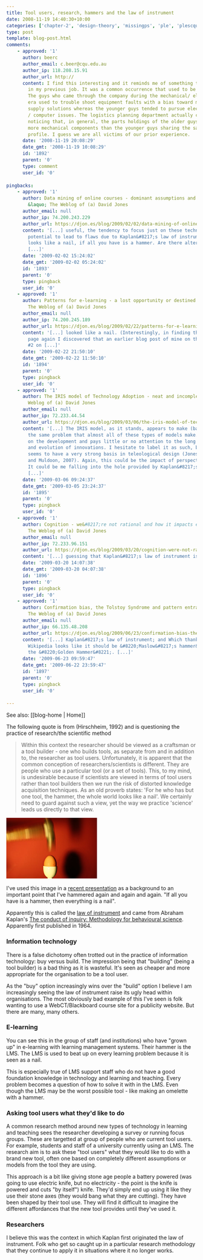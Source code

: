 ```yaml
---
title: Tool users, research, hammers and the law of instrument
date: 2008-11-19 14:40:30+10:00
categories: ['chapter-2', 'design-theory', 'missingps', 'ple', 'plescquni', 'thesis']
type: post
template: blog-post.html
comments:
    - approved: '1'
      author: beerc
      author_email: c.beer@cqu.edu.au
      author_ip: 118.208.15.91
      author_url: http://
      content: I find this interesting and it reminds me of something that used to happen
        in my previous job. It was a common occurrence that used to be joked about regularly.
        The guys who came through the company during the mechanical/ elctro-mechanical
        era used to trouble shoot equipment faults with a bias toward mechanical / power
        supply solutions whereas the younger guys tended to pursue electrical / logic
        / computer issues. The logistics planning department actually confirmed this by
        noticing that, in general, the parts holdings of the older guys tended to contain
        more mechanical components than the younger guys sharing the same equipment distribution
        profile. I guess we are all victims of our prior experience.
      date: '2008-11-19 20:08:29'
      date_gmt: '2008-11-19 10:08:29'
      id: '1892'
      parent: '0'
      type: comment
      user_id: '0'
    
pingbacks:
    - approved: '1'
      author: Data mining of online courses - dominant assumptions and innovation potential
        &laquo; The Weblog of (a) David Jones
      author_email: null
      author_ip: 74.200.243.229
      author_url: https://djon.es/blog/2009/02/02/data-mining-of-online-courses-dominant-assumptions-and-innovation-potential/
      content: '[...] useful, the tendency to focus just on these technologies has the
        potential to lead to flaws due to Kaplan&#8217;s law of instrument. Everything
        looks like a nail, if all you have is a hammer. Are there alternative tools or
        [...]'
      date: '2009-02-02 15:24:02'
      date_gmt: '2009-02-02 05:24:02'
      id: '1893'
      parent: '0'
      type: pingback
      user_id: '0'
    - approved: '1'
      author: Patterns for e-learning - a lost opportunity or destined to fail &laquo;
        The Weblog of (a) David Jones
      author_email: null
      author_ip: 74.200.245.189
      author_url: https://djon.es/blog/2009/02/22/patterns-for-e-learning-a-lost-opportunity-or-destined-to-fail/
      content: '[...] looked like a nail. (Interestingly, in finding the law of instrument
        page again I discovered that an earlier blog post of mine on the topic, is now
        #2 on [...]'
      date: '2009-02-22 21:50:10'
      date_gmt: '2009-02-22 11:50:10'
      id: '1894'
      parent: '0'
      type: pingback
      user_id: '0'
    - approved: '1'
      author: The IRIS model of Technology Adoption - neat and incomplete? &laquo; The
        Weblog of (a) David Jones
      author_email: null
      author_ip: 72.233.44.54
      author_url: https://djon.es/blog/2009/03/06/the-iris-model-of-technology-adoption-neat-and-incomplete/
      content: '[...] The IRIS model, as it stands, appears to make (based on my interpretation)
        the same problem that almost all of these types of models make. It focuses mostly
        on the development and pays little or no attention to the long term use, adaptation
        and evolution of innovations. I hesitate to label it as such, but the IRIS model
        seems to have a very strong basis in teleological design (Jones et al, 2005; Jones
        and Muldoon, 2007). Again, this could be the impact of perspective and context.
        It could be me falling into the hole provided by Kaplan&#8217;s law of instrument.
        [...]'
      date: '2009-03-06 09:24:37'
      date_gmt: '2009-03-05 23:24:37'
      id: '1895'
      parent: '0'
      type: pingback
      user_id: '0'
    - approved: '1'
      author: Cognition - we&#8217;re not rational and how it impacts e-learning &laquo;
        The Weblog of (a) David Jones
      author_email: null
      author_ip: 72.233.96.151
      author_url: https://djon.es/blog/2009/03/20/cognition-were-not-rational-and-how-it-impacts-e-learning/
      content: '[...] guessing that Kaplan&#8217;s law of instrument is somewhat [...]'
      date: '2009-03-20 14:07:38'
      date_gmt: '2009-03-20 04:07:38'
      id: '1896'
      parent: '0'
      type: pingback
      user_id: '0'
    - approved: '1'
      author: Confirmation bias, the Tolstoy Syndrome and pattern entrainment &laquo;
        The Weblog of (a) David Jones
      author_email: null
      author_ip: 66.135.48.208
      author_url: https://djon.es/blog/2009/06/23/confirmation-bias-the-tolstoy-syndrome-and-pattern-entrainment/
      content: '[...] Kaplan&#8217;s law of instrument; and Which thanks to Damien and
        Wikipedia looks like it should be &#8220;Maslow&#8217;s hammer&#8221; or simply
        the &#8220;Golden Hammer&#8221;. [...]'
      date: '2009-06-23 09:59:47'
      date_gmt: '2009-06-22 23:59:47'
      id: '1897'
      parent: '0'
      type: pingback
      user_id: '0'
    
---
```


See also: [[blog-home | Home]]

The following quote is from (Hirschheim, 1992) and is questioning the practice of research/the scientific method

> Within this context the researcher should be viewed as a craftsman or a tool builder - one who builds tools, as separate from and in addition to, the researcher as tool users. Unfortunately, it is apparent that the common conception of researchers/scientists is different. They are people who use a particular tool (or a set of tools). This, to my mind, is undesirable because if scientists are viewed in terms of tool users rather than tool builders then we run the risk of distorted knowledge acquisition techniques. As an old proverb states: 'For he who has but one tool, the hammer, the whole world looks like a nail'. We certainly need to guard against such a view, yet the way we practice 'science' leads us directly to that view.

[![Using a hammer to make an omelete](images/260939952_63b19e2128_m.jpg)](http://flickr.com/photos/photograham/260939952/)

I've used this image in a [recent presentation](http://www.slideshare.net/davidj/plescquni-origins-rational-outcomes-presentation/) as a background to an important point that I've hammered again and again and again. "If all you have is a hammer, then everything is a nail".

Apparently this is called the [law of instrument](http://stubbornfacts.us/botj/the_law_of_the_instrument) and came from Abraham Kaplan's [The conduct of inquiry: Methodology for behavioural science](http://www.amazon.com/Conduct-Inquiry-Methodology-Behavioral-Science/dp/0352117001). Apparently first published in 1964.

### Information technology

There is a false dichotomy often trotted out in the practice of information technology: buy versus build. The impression being that "building" (being a tool builder) is a bad thing as it is wasteful. It's seen as cheaper and more appropriate for the organisation to be a tool user.

As the "buy" option increasingly wins over the "build" option I believe I am increasingly seeing the law of instrument raise its ugly head within organisations. The most obviously bad example of this I've seen is folk wanting to use a WebCT/Blackboard course site for a publicity website. But there are many, many others.

### E-learning

You can see this in the group of staff (and institutions) who have "grown up" in e-learning with learning management systems. Their hammer is the LMS. The LMS is used to beat up on every learning problem because it is seen as a nail.

This is especially true of LMS support staff who do not have a good foundation knowledge in technology and learning and teaching. Every problem becomes a question of how to solve it with in the LMS. Even though the LMS may be the worst possible tool - like making an omelette with a hammer.

### Asking tool users what they'd like to do

A common research method around new types of technology in learning and teaching sees the researcher developing a survey or running focus groups. These are targetted at group of people who are current tool users. For example, students and staff of a university currently using an LMS. The research aim is to ask these "tool users" what they would like to do with a brand new tool, often one based on completely different assumptions or models from the tool they are using.

This approach is a bit like giving stone age people a battery powered (was going to use electric knife, but no electricity - the point is the knife is powered and cuts "by itself") knife. They'd simply end up using it like they use their stone axes (they would bang what they are cutting). They have been shaped by their tool use. They will find it difficult to imagine the different affordances that the new tool provides until they've used it.

### Researchers

I believe this was the context in which Kaplan first originated the law of instrument. Folk who get so caught up in a particular research methodology that they continue to apply it in situations where it no longer works.